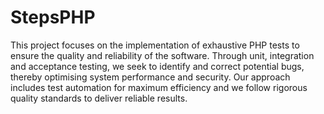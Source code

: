 # StepsPHP
This project focuses on the implementation of exhaustive PHP tests to ensure the quality and reliability of the software. Through unit, integration and acceptance testing, we seek to identify and correct potential bugs, thereby optimising system performance and security. Our approach includes test automation for maximum efficiency and we follow rigorous quality standards to deliver reliable results.
